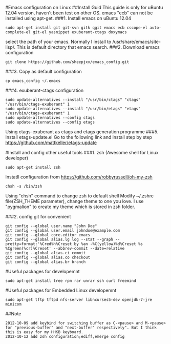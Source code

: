 #Emacs configuration on Linux
##Install Guid
This guide is only for uBuntu 12.04 version, haven't been test on other OS. emacs "ecb" can not be installed using apt-get. 
###1. Install emacs on uBuntu 12.04
```
sudo apt-get install git git-svn gitk qgit emacs ecb cscope-el auto-complete-el git-el yasnippet exuberant-ctags doxymacs
```

select the path of your emacs. Normally I install to /usr/share/emacs/site-lisp/. This is default directory that emacs search.
###2. Download emacs configuration
```
git clone https://github.com/sheepjxx/emacs_config.git
```
###3. Copy as default configuration
```
cp emacs_config ~/.emacs
```
###4. exuberant-ctags configuration
```
sudo update-alternatives --install "/usr/bin/ctags" "ctags" "/usr/bin/ctags-exuberant" 1
sudo update-alternatives --install "/usr/bin/etags" "etags" "/usr/bin/ctags-exuberant" 1 
sudo update-alternatives --config ctags
sudo update-alternatives --config etags
```
Using ctags-exuberant as ctags and etags generation programme
###5. Install etags-update.el
Go to the following link and install step by step
https://github.com/mattkeller/etags-update

#Install and config other useful tools 
###1. zsh (Awesome shell for Linux developer)
```
sudo apt-get install zsh
```
Instatll configuration from https://github.com/robbyrussell/oh-my-zsh
```
chsh -s /bin/zsh
```
Using "chsh" command to change zsh to default shell
Modify ~/.zshrc file(ZSH_THEME parameter), change theme to one you love. I use "pygmalion" to create my theme which is stored in zsh folder.

###2. config git for convenient
```
git config --global user.name "John Doe"
git config --global user.email johndoe@example.com
git config --global core.editor emacs
git config --global alias.lg log --stat --graph --pretty=format:'%Cred%h%Creset by %an -%C(yellow)%d%Creset %s %Cgreen(%cr)%Creset' --abbrev-commit --date=relative
git config --global alias.ci commit
git config --global alias.co checkout
git config --global alias.br branch
```

#Useful packages for developemnt
```
sudo apt-get install tree rpm rar unrar ssh curl freemind
```
#Useful packages for Embedded Linux developemnt
```
sudo apt-get tftp tftpd nfs-server libncurses5-dev openjdk-7-jre minicom        
```
##Note
```
2012-10-09 add keybind for switching buffer as C-<pause> and M-<pause> for "previous-buffer" and "next-buffer" respectively". But I think this is easy for my HHKB keyboard.
2012-10-12 add zsh configuration;ediff,emerge config
```
